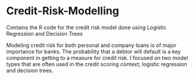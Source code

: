 # Credit-Risk-Modelling
Contains the R code for the credit risk model done using Logistic Regression and Decision Trees

Modeling credit risk for both personal and company loans is of major importance for banks. The probability that a debtor will default 
is a key component in getting to a measure for credit risk. I focused on two model types that are often used in the credit scoring context;
logistic regression and decision trees.  
